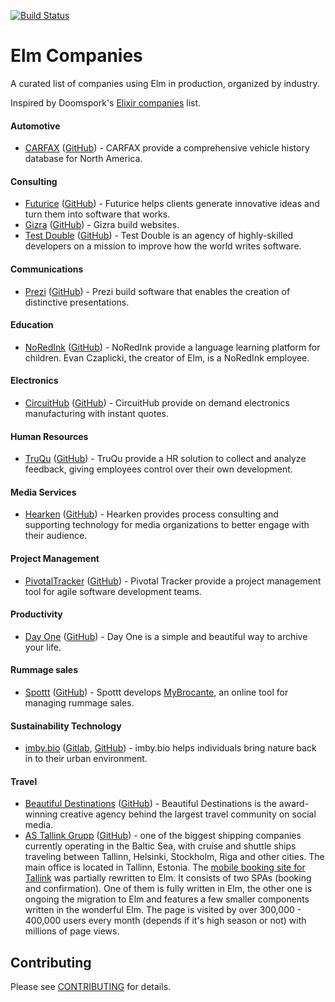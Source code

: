 [![Build Status](https://travis-ci.org/lpil/elm-companies.svg?branch=master)](https://travis-ci.org/lpil/elm-companies)

# Elm Companies

A curated list of companies using Elm in production, organized by industry.

Inspired by Doomspork's [Elixir companies][elixir-companies] list.

[elixir-companies]: https://github.com/doomspork/elixir-companies

#### Automotive

* [CARFAX](https://www.carfax.com/)
  ([GitHub](https://github.com/CARFAX)) -
  CARFAX provide a comprehensive vehicle history database for North America.


#### Consulting

* [Futurice](http://futurice.com/)
  ([GitHub](https://github.com/futurice)) -
  Futurice helps clients generate innovative ideas and turn them into
  software that works.
* [Gizra](http://www.gizra.com/)
  ([GitHub](https://github.com/Gizra)) -
  Gizra build websites.
* [Test Double](http://testdouble.com)
  ([GitHub](https://github.com/testdouble)) - Test Double is an agency
  of highly-skilled developers on a mission to improve how the world
  writes software.


#### Communications

* [Prezi](https://prezi.com/)
  ([GitHub](https://github.com/prezi)) -
  Prezi build software that enables the creation of distinctive
  presentations.


#### Education

* [NoRedInk](https://www.noredink.com/)
  ([GitHub](https://github.com/NoRedInk)) -
  NoRedInk provide a language learning platform for children. Evan Czaplicki,
  the creator of Elm, is a NoRedInk employee.


#### Electronics

* [CircuitHub](https://circuithub.com/)
  ([GitHub](https://github.com/circuithub)) - CircuitHub provide on demand
  electronics manufacturing with instant quotes.


#### Human Resources

* [TruQu](https://truqu.com/)
  ([GitHub](https://github.com/truqu)) -
  TruQu provide a HR solution to collect and analyze feedback, giving
  employees control over their own development.


#### Media Services

* [Hearken](https://www.wearehearken.com)
  ([GitHub](https://github.com/wearehearken/)) - Hearken provides process
  consulting and supporting technology for media organizations to better
  engage with their audience.


#### Project Management

* [PivotalTracker](https://www.pivotaltracker.com/)
  ([GitHub](https://github.com/pivotaltracker)) -
  Pivotal Tracker provide a project management tool for agile software
  development teams.
  

#### Productivity

* [Day One](https://www.dayoneapp.com/)
  ([GitHub](https://github.com/bloom)) -
  Day One is a simple and beautiful way to archive your life.


#### Rummage sales

* [Spottt](https://spottt.fr/)
  ([GitHub](https://github.com/spottt)) - Spottt develops
  [MyBrocante](https://mybrocante.fr), an online tool for managing rummage
  sales.


#### Sustainability Technology

* [imby.bio](http://imby.bio/)
  ([Gitlab](https://gitlab.com/imby.bio), [GitHub](https://github.com/imbybio/)) -
  imby.bio helps individuals bring nature back in to their urban environment.


#### Travel

* [Beautiful Destinations](http://www.beautifuldestinations.com/)
  ([GitHub](https://github.com/BeautifulDestinations)) - Beautiful
  Destinations is the award-winning creative agency behind the largest travel
  community on social media.
* [AS Tallink Grupp](https://www.tallink.com/) 
([GitHub](https://github.com/Tallink)) - one of the biggest shipping companies 
currently operating in the Baltic Sea, with cruise and shuttle ships traveling 
between Tallinn, Helsinki, Stockholm, Riga and other cities. The main office 
is located in Tallinn, Estonia. 
The [mobile booking site for Tallink](https://mobile.tallink.com) was 
partially rewritten to Elm. It consists of two SPAs (booking and confirmation). 
One of them is fully written in Elm, the other one is ongoing the 
migration to Elm and features a few smaller components written in the wonderful 
Elm. The page is visited by over 300,000 - 400,000 users every month 
(depends if it's high season or not) with millions of page views.



## Contributing

Please see [CONTRIBUTING](CONTRIBUTING.md) for details.
